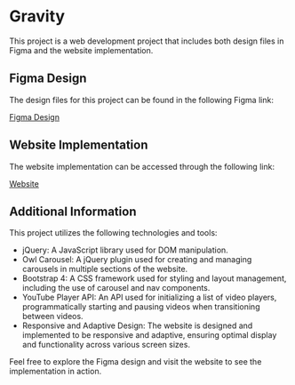 # Gravity

This project is a web development project that includes both design files in Figma and the website implementation.

## Figma Design

The design files for this project can be found in the following Figma link:

[Figma Design](https://www.figma.com/file/N05YmvyTeqco4gUONHxJV0/Gravity?node-id=0%3A1&mode=dev)

## Website Implementation

The website implementation can be accessed through the following link:

[Website](https://gravitywebdesign.netlify.app/)

## Additional Information

This project utilizes the following technologies and tools:

- jQuery: A JavaScript library used for DOM manipulation.
- Owl Carousel: A jQuery plugin used for creating and managing carousels in multiple sections of the website.
- Bootstrap 4: A CSS framework used for styling and layout management, including the use of carousel and nav components.
- YouTube Player API: An API used for initializing a list of video players, programmatically starting and pausing videos when transitioning between videos.
- Responsive and Adaptive Design: The website is designed and implemented to be responsive and adaptive, ensuring optimal display and functionality across various screen sizes.

Feel free to explore the Figma design and visit the website to see the implementation in action.
